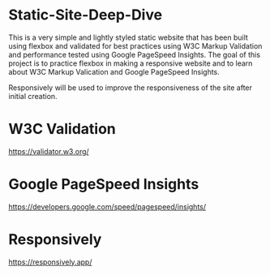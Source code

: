 # Static-Site-Deep-Dive
This is a very simple and lightly styled static website that has been built using flexbox and validated for best practices using W3C Markup Validation and performance tested using Google PageSpeed Insights.  The goal of this project is to practice flexbox in making a responsive website and to learn about W3C Markup Valication and Google PageSpeed Insights.

Responsively will be used to improve the responsiveness of the site after initial creation.

# W3C Validation
https://validator.w3.org/

# Google PageSpeed Insights
https://developers.google.com/speed/pagespeed/insights/

# Responsively
https://responsively.app/

